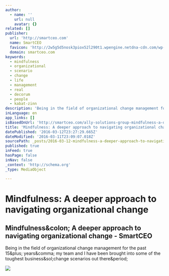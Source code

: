 ```yaml
---
author:
  - name: ''
    url: null
    avatar: {}
related: []
publisher:
  url: 'http://smartceo.com'
  name: SmartCEO
  favicon: 'http://2w5g5d5nosk3piox52l290t1.wpengine.netdna-cdn.com/wp-content/uploads/2014/10/CEO1.png'
  domain: smartceo.com
keywords:
  - mindfulness
  - organizational
  - scenario
  - change
  - life
  - management
  - real
  - decorum
  - people
  - kabat-zinn
description: 'Being in the field of organizational change management for the past 15+ years, my team and I have been brought into some of the toughest business/change scenarios out there.'
inLanguage: en
app_links: []
isBasedOnUrl: 'http://smartceo.com/ally-solutions-group-mindfulness-a-deeper-approach-to-change-2/'
title: 'Mindfulness: A deeper approach to navigating organizational change'
datePublished: '2016-03-12T23:27:29.665Z'
dateModified: '2016-03-11T23:09:07.018Z'
sourcePath: _posts/2016-03-12-mindfulness-a-deeper-approach-to-navigating-organizational.md
published: true
inFeed: true
hasPage: false
inNav: false
_context: 'http://schema.org'
_type: MediaObject

---
```

# Mindfulness: A deeper approach to navigating organizational change

<article style=""><h1>Mindfulness&amp;colon; A deeper approach to navigating organizational change - SmartCEO</h1><p>Being in the field of organizational change management for the past 15&amp;plus; years&amp;comma; my team and I have been brought into some of the toughest business&amp;sol;change scenarios out there&amp;period;</p><img src="http://smartceo.com/wp-content/uploads/2016/03/Ally-Solutions-Group_Mindfullness.jpg" /></article>